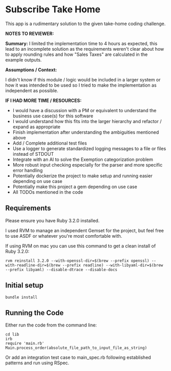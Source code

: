 # Subscribe Take Home 

This app is a rudimentary solution to the given take-home coding challenge.

**NOTES TO REVIEWER:**

**Summary:**
I limited the implementation time to 4 hours as expected, this lead to an incomplete solution as the requirements weren't clear about how to apply rounding rules and how "Sales Taxes" are calculated in the example outputs.

**Assumptions / Context:**

I didn't know if this module / logic would be included in a larger system or how it was intended to be used so I tried to make the implementation as independent as possible.  

**IF I HAD MORE TIME / RESOURCES:**
* I would have a discussion with a PM or equivalent to understand the business use case(s) for this software 
* I would understand how this fits into the larger hierarchy and refactor / expand as appropriate
* Finish implementation after understanding the ambiguities mentioned above 
* Add / Complete additional test files 
* Use a logger to generate standardized logging messages to a file or files instead of STDOUT
* Integrate with an AI to solve the Exemption categorization problem
* More robust input checking especially for the parser and more specific error handling
* Potentially dockerize the project to make setup and running easier depending on use case
* Potentially make this project a gem depending on use case
* All TODOs mentioned in the code

## Requirements

Please ensure you have Ruby 3.2.0 installed. 

I used RVM to manage an independent Gemset for the project, but feel free to use ASDF or whatever you're most comfortable with.

If using RVM on mac you can use this command to get a clean install of Ruby 3.2.0:
```
rvm reinstall 3.2.0 --with-openssl-dir=$(brew --prefix openssl) --with-readline-dir=$(brew --prefix readline) --with-libyaml-dir=$(brew --prefix libyaml) --disable-dtrace --disable-docs
```

## Initial setup
```
bundle install
```

## Running the Code 
Either run the code from the command line:
```
cd lib
irb
require 'main.rb'
Main.process_order(absolute_file_path_to_input_file_as_string)
```

Or add an integration test case to main_spec.rb following established patterns and run using RSpec.
